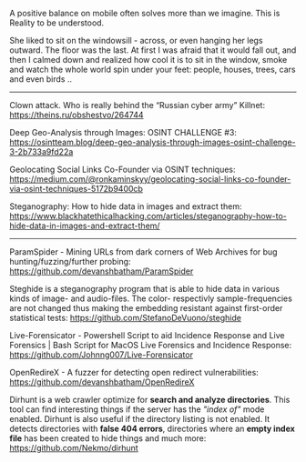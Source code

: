 
A positive balance on mobile often solves more than we imagine. This is Reality to be understood.


She liked to sit on the windowsill - across, or even hanging her legs outward. The floor was the last. At first I was afraid that it would fall out, and then I calmed down and realized how cool it is to sit in the window, smoke and watch the whole world spin under your feet: people, houses, trees, cars and even birds ..

----


Clown attack. Who is really behind the “Russian cyber army” Killnet: https://theins.ru/obshestvo/264744

Deep Geo-Analysis through Images: OSINT CHALLENGE #3: https://osintteam.blog/deep-geo-analysis-through-images-osint-challenge-3-2b733a9fd22a

Geolocating Social Links Co-Founder via OSINT techniques: https://medium.com/@ronkaminskyy/geolocating-social-links-co-founder-via-osint-techniques-5172b9400cb

Steganography: How to hide data in images and extract them: https://www.blackhatethicalhacking.com/articles/steganography-how-to-hide-data-in-images-and-extract-them/

----

ParamSpider - Mining URLs from dark corners of Web Archives for bug hunting/fuzzing/further probing: https://github.com/devanshbatham/ParamSpider

Steghide is a steganography program that is able to hide data in various kinds
of image- and audio-files. The color- respectivly sample-frequencies are not
changed thus making the embedding resistant against first-order statistical
tests: https://github.com/StefanoDeVuono/steghide

Live-Forensicator - Powershell Script to aid Incidence Response and Live Forensics | Bash Script for MacOS Live Forensics and Incidence Response: https://github.com/Johnng007/Live-Forensicator

OpenRedireX - A fuzzer for detecting open redirect vulnerabilities: https://github.com/devanshbatham/OpenRedireX

Dirhunt is a web crawler optimize for **search and analyze directories**. This tool can find interesting things if the server has the _"index of"_ mode enabled. Dirhunt is also useful if the directory listing is not enabled. It detects directories with **false 404 errors**, directories where an **empty index file** has been created to hide things and much more: https://github.com/Nekmo/dirhunt

